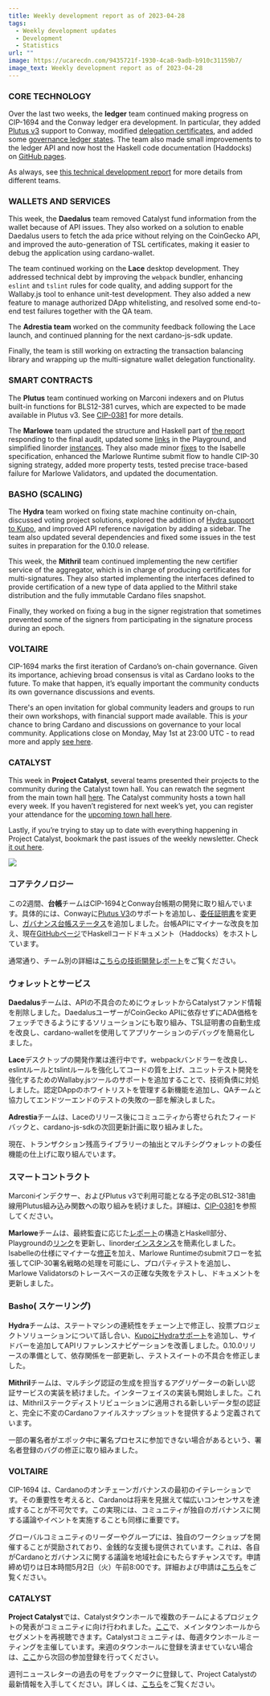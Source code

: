 ```yaml
---
title: Weekly development report as of 2023-04-28
tags:
  - Weekly development updates
  - Development
  - Statistics
url: ""
image: https://ucarecdn.com/9435721f-1930-4ca8-9adb-b910c31159b7/
image_text: Weekly development report as of 2023-04-28
---
```


### CORE TECHNOLOGY

Over the last two weeks, the **ledger** team continued making progress on CIP-1694 and the Conway ledger era development. In particular, they added [Plutus v3](https://github.com/input-output-hk/cardano-ledger/pull/3365) support to Conway, modified [delegation certificates](https://github.com/input-output-hk/cardano-ledger/pull/3372), and added some [governance ledger states](https://github.com/input-output-hk/cardano-ledger/pull/3369). The team also made small improvements to the ledger API and now host the Haskell code documentation (Haddocks) on [GitHub pages](https://input-output-hk.github.io/cardano-ledger/).

As always, see [this technical development report](https://input-output-hk.github.io/cardano-updates/archive) for more details from different teams.

### WALLETS AND SERVICES 

This week, the **Daedalus** team removed Catalyst fund information from the wallet because of API issues. They also worked on a solution to enable Daedalus users to fetch the ada price without relying on the CoinGecko API, and improved the auto-generation of TSL certificates, making it easier to debug the application using cardano-wallet.

The team continued working on the **Lace** desktop development. They addressed technical debt by improving the `webpack` bundler, enhancing `eslint` and `tslint` rules for code quality, and adding support for the Wallaby.js tool to enhance unit-test development. They also added a new feature to manage authorized DApp whitelisting, and resolved some end-to-end test failures together with the QA team. 

The **Adrestia team** worked on the community feedback following the Lace launch, and continued planning for the next cardano-js-sdk update.

Finally, the team is still working on extracting the transaction balancing library and wrapping up the multi-signature wallet delegation functionality.

### SMART CONTRACTS

The **Plutus** team continued working on Marconi indexers and on Plutus built-in functions for BLS12-381 curves, which are expected to be made available in Plutus v3. See [CIP-0381](https://github.com/cardano-foundation/CIPs/blob/c594d0a10ff8bb9c2b82e8520494eb3c05348d4d/CIP-0381/README.md) for more details.

The **Marlowe** team updated the structure and Haskell part of [the report](https://github.com/input-output-hk/marlowe/pull/172) responding to the final audit, updated some [links](https://github.com/input-output-hk/marlowe-playground/commit/e3c4cf72825411a649323ee0cbe1f3d55c1fe292) in the Playground, and simplified linorder [instances](https://github.com/input-output-hk/marlowe/pull/169). They also made minor [fixes](https://github.com/input-output-hk/marlowe/pull/168) to the Isabelle specification, enhanced the Marlowe Runtime submit flow to handle CIP-30 signing strategy, added more property tests, tested precise trace-based failure for Marlowe Validators, and updated the documentation. 

### BASHO (SCALING)

The **Hydra** team worked on fixing state machine continuity on-chain, discussed voting project solutions, explored the addition of [Hydra support to Kupo](https://github.com/CardanoSolutions/kupo/pull/117), and improved API reference navigation by adding a sidebar. The team also updated several dependencies and fixed some issues in the test suites in preparation for the 0.10.0 release.

This week, the **Mithril** team continued implementing the new certifier service of the aggregator, which is in charge of producing certificates for multi-signatures. They also started implementing the interfaces defined to provide certification of a new type of data applied to the Mithril stake distribution and the fully immutable Cardano files snapshot.

Finally, they worked on fixing a bug in the signer registration that sometimes prevented some of the signers from participating in the signature process during an epoch.

### VOLTAIRE

CIP-1694 marks the first iteration of Cardano’s on-chain governance. Given its importance, achieving broad consensus is vital as Cardano looks to the future. To make that happen, it’s equally important the community conducts its own governance discussions and events. 

There's an open invitation for global community leaders and groups to run their own workshops, with financial support made available. This is _your_ chance to bring Cardano and discussions on governance to your local community. Applications close on Monday, May 1st at 23:00 UTC - to read more and apply [see here](https://www.essentialcardano.io/article/cip-1694-community-workshops).

### CATALYST

This week in **Project Catalyst**, several teams presented their projects to the community during the Catalyst town hall. You can rewatch the segment from the main town hall [here](https://www.youtube.com/watch?v=VDBtXirldxw). The Catalyst community hosts a town hall every week. If you haven’t registered for next week’s yet, you can register your attendance for the [upcoming town hall here](https://zoom.us/meeting/register/tJEtduyupzMvHNUczCQwfFJGcXzmw2lDwkIf#/registration).

Lastly, if you’re trying to stay up to date with everything happening in Project Catalyst, bookmark the past issues of the weekly newsletter. Check [it out here](https://us20.campaign-archive.com/home/?u=26d3b656ecc43aa6f3063eaed&id=2451b43b07).

![](https://ucarecdn.com/8fe333af-4eef-4e6b-a3ca-c27669610039/)  

### コアテクノロジー

この2週間、**台帳**チームはCIP-1694とConway台帳期の開発に取り組んでいます。具体的には、Conwayに[Plutus V3](https://github.com/input-output-hk/cardano-ledger/pull/3365)のサポートを追加し、[委任証明書](https://github.com/input-output-hk/cardano-ledger/pull/3372)を変更し、[ガバナンス台帳ステータス](https://github.com/input-output-hk/cardano-ledger/pull/3369)を追加しました。台帳APIにマイナーな改良を加え、現在[GitHubページ](https://input-output-hk.github.io/cardano-ledger/)でHaskellコードドキュメント（Haddocks）をホストしています。

通常通り、チーム別の詳細は[こちらの技術開発レポート](https://input-output-hk.github.io/cardano-updates/archive)をご覧ください。

### ウォレットとサービス 

**Daedalus**チームは、APIの不具合のためにウォレットからCatalystファンド情報を削除しました。DaedalusユーザーがCoinGecko APIに依存せずにADA価格をフェッチできるようにするソリューションにも取り組み、TSL証明書の自動生成を改良し、cardano-walletを使用してアプリケーションのデバッグを簡易化しました。

**Lace**デスクトップの開発作業は進行中です。webpackバンドラーを改良し、eslintルールとtslintルールを強化してコードの質を上げ、ユニットテスト開発を強化するためのWallaby.jsツールのサポートを追加することで、技術負債に対処しました。認定DAppのホワイトリストを管理する新機能を追加し、QAチームと協力してエンドツーエンドのテストの失敗の一部を解決しました。 

**Adrestia**チームは、Laceのリリース後にコミュニティから寄せられたフィードバックと、cardano-js-sdkの次回更新計画に取り組みました。

現在、トランザクション残高ライブラリーの抽出とマルチシグウォレットの委任機能の仕上げに取り組んでいます。

### スマートコントラクト

Marconiインデクサー、およびPlutus v3で利用可能となる予定のBLS12-381曲線用Plutus組み込み関数への取り組みを続けました。詳細は、[CIP-0381](https://github.com/cardano-foundation/CIPs/blob/c594d0a10ff8bb9c2b82e8520494eb3c05348d4d/CIP-0381/README.md)を参照してください。

**Marlowe**チームは、最終監査に応じた[レポート](https://github.com/input-output-hk/marlowe/pull/172)の構造とHaskell部分、Playgroundの[リンク](https://github.com/input-output-hk/marlowe-playground/commit/e3c4cf72825411a649323ee0cbe1f3d55c1fe292)を更新し、linorder[インスタンス](https://github.com/input-output-hk/marlowe/pull/169)を簡素化しました。Isabelleの仕様にマイナーな[修正](https://github.com/input-output-hk/marlowe/pull/168)を加え、Marlowe Runtimeのsubmitフローを拡張してCIP-30署名戦略の処理を可能にし、プロパティテストを追加し、Marlowe Validatorsのトレースベースの正確な失敗をテストし、ドキュメントを更新しました。 

### Basho( スケーリング)

**Hydra**チームは、ステートマシンの連続性をチェーン上で修正し、投票プロジェクトソリューションについて話し合い、[KupoにHydraサポート](https://github.com/CardanoSolutions/kupo/pull/117)を追加し、サイドバーを追加してAPIリファレンスナビゲーションを改善しました。0.10.0リリースの準備として、依存関係を一部更新し、テストスイートの不具合を修正しました。

**Mithril**チームは、マルチシグ認証の生成を担当するアグリゲーターの新しい認証サービスの実装を続けました。インターフェイスの実装も開始しました。これは、Mithrilステークディストリビューションに適用される新しいデータ型の認証と、完全に不変のCardanoファイルスナップショットを提供するよう定義されています。

一部の署名者がエポック中に署名プロセスに参加できない場合があるという、署名者登録のバグの修正に取り組みました。

### VOLTAIRE

CIP-1694 は、Cardanoのオンチェーンガバナンスの最初のイテレーションです。その重要性を考えると、Cardanoは将来を見据えて幅広いコンセンサスを達成することが不可欠です。この実現には、コミュニティが独自のガバナンスに関する議論やイベントを実施することも同様に重要です。 

グローバルコミュニティのリーダーやグループには、独自のワークショップを開催することが奨励されており、金銭的な支援も提供されています。これは、各自がCardanoとガバナンスに関する議論を地域社会にもたらすチャンスです。申請締め切りは日本時間5月2日（火）午前8:00です。詳細および申請は[こちら](https://www.essentialcardano.io/article/cip-1694-community-workshops)をご覧ください。

### CATALYST

**Project Catalyst**では、Catalystタウンホールで複数のチームによるプロジェクトの発表がコミュニティに向け行われました。[ここ](https://youtu.be/Xk-FRLQT6v8?t=2345)で、メインタウンホールからセグメントを再視聴できます。Catalystコミュニティは、毎週タウンホールミーティングを主催しています。来週のタウンホールに登録を済ませていない場合は、[ここ](http://bit.ly/catalyst-townhall)から次回の参加登録を行ってください。

週刊ニュースレターの過去の号をブックマークに登録して、Project Catalystの最新情報を入手してください。詳しくは、[こちら](https://us20.campaign-archive.com/home/?u=26d3b656ecc43aa6f3063eaed&id=2451b43b07)をご覧ください。
